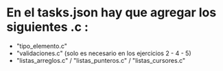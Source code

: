 
# En el tasks.json hay que agregar los siguientes .c :

- "tipo_elemento.c"
- "validaciones.c" (solo es necesario en los ejercicios 2 - 4 - 5)
- "listas_arreglos.c" / "listas_punteros.c" / "listas_cursores.c"
